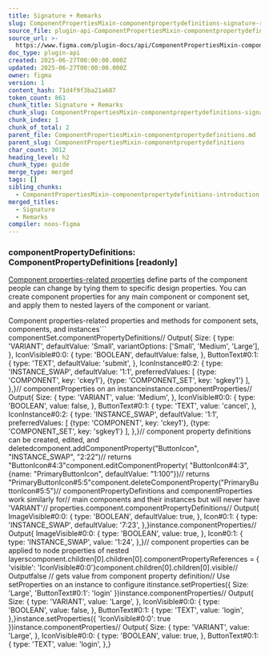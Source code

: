 ```yaml
---
title: Signature + Remarks
slug: ComponentPropertiesMixin-componentpropertydefinitions-signature-remarks
source_file: plugin-api-ComponentPropertiesMixin-componentpropertydefinitions.html
source_url: >-
  https://www.figma.com/plugin-docs/api/ComponentPropertiesMixin-componentpropertydefinitions/
doc_type: plugin-api
created: 2025-06-27T00:00:00.000Z
updated: 2025-06-27T00:00:00.000Z
owner: figma
version: 1
content_hash: 71d4f9f3ba21a687
token_count: 861
chunk_title: Signature + Remarks
chunk_slug: ComponentPropertiesMixin-componentpropertydefinitions-signature-remarks
chunk_index: 1
chunk_of_total: 2
parent_file: ComponentPropertiesMixin-componentpropertydefinitions.md
parent_slug: ComponentPropertiesMixin-componentpropertydefinitions
char_count: 3012
heading_level: h2
chunk_type: guide
merge_type: merged
tags: []
sibling_chunks:
  - ComponentPropertiesMixin-componentpropertydefinitions-introduction
merged_titles:
  - Signature
  - Remarks
compiler: noos-figma
---
```


### componentPropertyDefinitions: ComponentPropertyDefinitions [readonly]

[Component properties-related properties](https://help.figma.com/hc/en-us/articles/5579474826519-Create-and-use-component-properties)
 define parts of the component people can change by tying them to specific design properties. You can create component properties for any main component or component set, and apply them to nested layers of the component or variant.

Component properties-related properties and methods for component sets, components, and instances```
componentSet.componentPropertyDefinitions// Output{ Size: { type: 'VARIANT', defaultValue: 'Small', variantOptions: ['Small', 'Medium', 'Large'], }, IconVisible#0:0: { type: 'BOOLEAN', defaultValue: false, }, ButtonText#0:1: { type: 'TEXT', defaultValue: 'submit', }, IconInstance#0:2: { type: 'INSTANCE_SWAP', defaultValue: '1:1', preferredValues: [ {type: 'COMPONENT', key: 'ckey1'}, {type: 'COMPONENT_SET', key: 'sgkey1'} ], },}// componentProperties on an instanceinstance.componentProperties// Output{ Size: { type: 'VARIANT', value: 'Medium', }, IconVisible#0:0: { type: 'BOOLEAN', value: false, }, ButtonText#0:1: { type: 'TEXT', value: 'cancel', }, IconInstance#0:2: { type: 'INSTANCE_SWAP', defaultValue: '1:1', preferredValues: [ {type: 'COMPONENT', key: 'ckey1'}, {type: 'COMPONENT_SET', key: 'sgkey1'} ], },}// component property definitions can be created, edited, and deletedcomponent.addComponentProperty("ButtonIcon", "INSTANCE_SWAP", "2:22")// returns "ButtonIcon#4:3"component.editComponentProperty( "ButtonIcon#4:3", {name: "PrimaryButtonIcon", defaultValue: "1:100"})// returns "PrimaryButtonIcon#5:5"component.deleteComponentProperty("PrimaryButtonIcon#5:5")// componentPropertyDefinitions and componentProperties work similarly for// main components and their instances but will never have 'VARIANT'// properties.component.componentPropertyDefinitions// Output{ ImageVisible#0:0: { type: 'BOOLEAN', defaultValue: true, }, Icon#0:1: { type: 'INSTANCE_SWAP', defaultValue: '7:23', },}instance.componentProperties// Output{ ImageVisible#0:0: { type: 'BOOLEAN', value: true, }, Icon#0:1: { type: 'INSTANCE_SWAP', value: '1:24', },}// component properties can be applied to node properties of nested layerscomponent.children[0].children[0].componentPropertyReferences = { 'visible': 'IconVisible#0:0'}component.children[0].children[0].visible// Outputfalse // gets value from component property definition// Use setProperties on an instance to configure itinstance.setProperties({ Size: 'Large', 'ButtonText#0:1': 'login' })instance.componentProperties// Output{ Size: { type: 'VARIANT', value: 'Large', }, IconVisible#0:0: { type: 'BOOLEAN', value: false, }, ButtonText#0:1: { type: 'TEXT', value: 'login', },}instance.setProperties({ 'IconVisible#0:0': true })instance.componentProperties// Output{ Size: { type: 'VARIANT', value: 'Large', }, IconVisible#0:0: { type: 'BOOLEAN', value: true, }, ButtonText#0:1: { type: 'TEXT', value: 'login', },}
```
